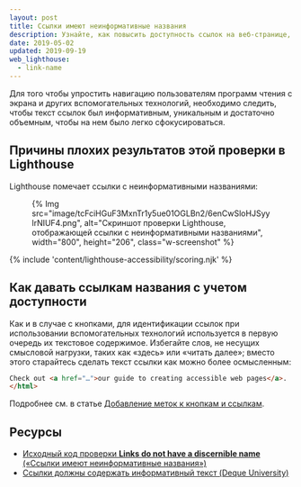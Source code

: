```yaml
---
layout: post
title: Ссылки имеют неинформативные названия
description: Узнайте, как повысить доступность ссылок на веб-странице, сделав их названия более информативными для пользователей вспомогательных технологий.
date: 2019-05-02
updated: 2019-09-19
web_lighthouse:
  - link-name
---
```


Для того чтобы упростить навигацию пользователям программ чтения с экрана и других вспомогательных технологий, необходимо следить, чтобы текст ссылок был информативным, уникальным и достаточно объемным, чтобы на нем было легко сфокусироваться.

## Причины плохих результатов этой проверки в Lighthouse

Lighthouse помечает ссылки с неинформативными названиями:

<figure class="w-figure">{% Img src="image/tcFciHGuF3MxnTr1y5ue01OGLBn2/6enCwSloHJSyylrNIUF4.png", alt="Скриншот проверки Lighthouse, отображающей ссылки с неинформативными названиями", width="800", height="206", class="w-screenshot" %}</figure>

{% include 'content/lighthouse-accessibility/scoring.njk' %}

## Как давать ссылкам названия с учетом доступности

Как и в случае с кнопками, для идентификации ссылок при использовании вспомогательных технологий используется в первую очередь их текстовое содержимое. Избегайте слов, не несущих смысловой нагрузки, таких как «здесь» или «читать далее»; вместо этого старайтесь сделать текст ссылки как можно более осмысленным:

```html
Check out <a href="…">our guide to creating accessible web pages</a>.
</html>
```

Подробнее см. в статье [Добавление меток к кнопкам и ссылкам](/labels-and-text-alternatives#label-buttons-and-links).

## Ресурсы

- [Исходный код проверки **Links do not have a discernible name** («Ссылки имеют неинформативные названия»)](https://github.com/GoogleChrome/lighthouse/blob/master/lighthouse-core/audits/accessibility/link-name.js)
- [Ссылки должны содержать информативный текст (Deque University)](https://dequeuniversity.com/rules/axe/3.3/link-name)
